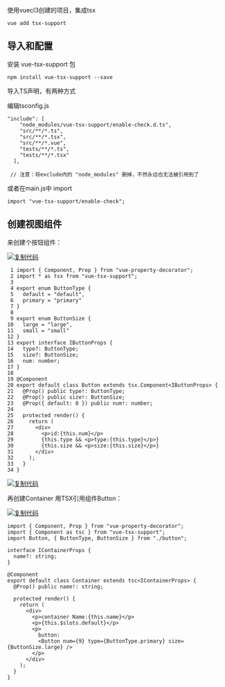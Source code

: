 使用vuecl3创建的项目，集成tsx

```
vue add tsx-support
```

## 导入和配置

安装 vue-tsx-support 包

```shell
npm install vue-tsx-support --save
```

导入TS声明，有两种方式

编辑tsconfig.js

```
"include": [
    "node_modules/vue-tsx-support/enable-check.d.ts", 
    "src/**/*.ts",
    "src/**/*.tsx",
    "src/**/*.vue",
    "tests/**/*.ts",
    "tests/**/*.tsx"
  ],
  
 // 注意：将exclude内的 "node_modules" 删掉，不然永远也无法被引用到了
```

或者在main.js中 import

```
import "vue-tsx-support/enable-check";
```

## 创建视图组件

来创建个按钮组件：

[![复制代码](https://common.cnblogs.com/images/copycode.gif)](javascript:void(0);)

```
 1 import { Component, Prop } from "vue-property-decorator";
 2 import * as tsx from "vue-tsx-support";
 3 
 4 export enum ButtonType {
 5   default = "default",
 6   primary = "primary"
 7 }
 8 
 9 export enum ButtonSize {
10   large = "large",
11   small = "small"
12 }
13 export interface IButtonProps {
14   type?: ButtonType;
15   size?: ButtonSize;
16   num: number;
17 }
18 
19 @Component
20 export default class Button extends tsx.Component<IButtonProps> {
21   @Prop() public type!: ButtonType;
22   @Prop() public size!: ButtonSize;
23   @Prop({ default: 0 }) public num!: number;
24 
25   protected render() {
26     return (
27       <div>
28         <p>id:{this.num}</p>
29         {this.type && <p>type:{this.type}</p>}
30         {this.size && <p>size:{this.size}</p>}
31       </div>
32     );
33   }
34 }
```

[![复制代码](https://common.cnblogs.com/images/copycode.gif)](javascript:void(0);)

 

再创建Container 用TSX引用组件Button：

[![复制代码](https://common.cnblogs.com/images/copycode.gif)](javascript:void(0);)

```
import { Component, Prop } from "vue-property-decorator";
import { Component as tsc } from "vue-tsx-support";
import Button, { ButtonType, ButtonSize } from "./button";

interface IContainerProps {
  name?: string;
}

@Component
export default class Container extends tsc<IContainerProps> {
  @Prop() public name!: string;

  protected render() {
    return (
      <div>
        <p>container Name:{this.name}</p>
        <p>{this.$slots.default}</p>
        <p>
          button:
          <Button num={9} type={ButtonType.primary} size={ButtonSize.large} />
        </p>
      </div>
    );
  }
}
```